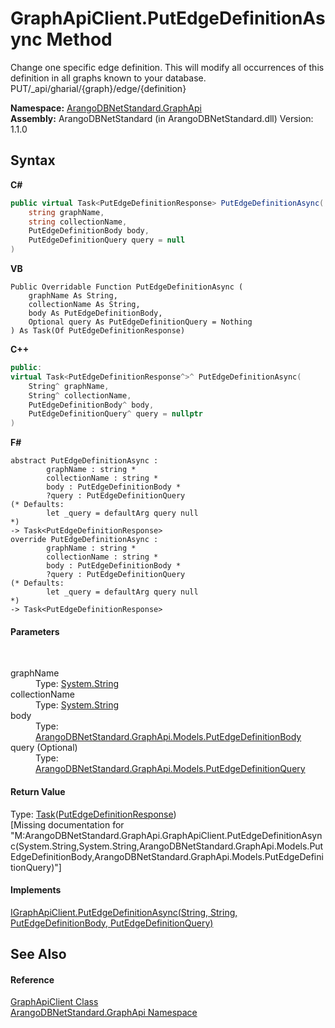 # GraphApiClient.PutEdgeDefinitionAsync Method 
 

Change one specific edge definition. This will modify all occurrences of this definition in all graphs known to your database. PUT/_api/gharial/{graph}/edge/{definition}

**Namespace:**&nbsp;<a href="5db3e172-88fa-722f-6e7f-25b7310b3db3">ArangoDBNetStandard.GraphApi</a><br />**Assembly:**&nbsp;ArangoDBNetStandard (in ArangoDBNetStandard.dll) Version: 1.1.0

## Syntax

**C#**<br />
``` C#
public virtual Task<PutEdgeDefinitionResponse> PutEdgeDefinitionAsync(
	string graphName,
	string collectionName,
	PutEdgeDefinitionBody body,
	PutEdgeDefinitionQuery query = null
)
```

**VB**<br />
``` VB
Public Overridable Function PutEdgeDefinitionAsync ( 
	graphName As String,
	collectionName As String,
	body As PutEdgeDefinitionBody,
	Optional query As PutEdgeDefinitionQuery = Nothing
) As Task(Of PutEdgeDefinitionResponse)
```

**C++**<br />
``` C++
public:
virtual Task<PutEdgeDefinitionResponse^>^ PutEdgeDefinitionAsync(
	String^ graphName, 
	String^ collectionName, 
	PutEdgeDefinitionBody^ body, 
	PutEdgeDefinitionQuery^ query = nullptr
)
```

**F#**<br />
``` F#
abstract PutEdgeDefinitionAsync : 
        graphName : string * 
        collectionName : string * 
        body : PutEdgeDefinitionBody * 
        ?query : PutEdgeDefinitionQuery 
(* Defaults:
        let _query = defaultArg query null
*)
-> Task<PutEdgeDefinitionResponse> 
override PutEdgeDefinitionAsync : 
        graphName : string * 
        collectionName : string * 
        body : PutEdgeDefinitionBody * 
        ?query : PutEdgeDefinitionQuery 
(* Defaults:
        let _query = defaultArg query null
*)
-> Task<PutEdgeDefinitionResponse> 
```


#### Parameters
&nbsp;<dl><dt>graphName</dt><dd>Type: <a href="https://docs.microsoft.com/dotnet/api/system.string" target="_blank" rel="noopener noreferrer">System.String</a><br /></dd><dt>collectionName</dt><dd>Type: <a href="https://docs.microsoft.com/dotnet/api/system.string" target="_blank" rel="noopener noreferrer">System.String</a><br /></dd><dt>body</dt><dd>Type: <a href="c82d7432-b6f9-05ed-3945-ba5c40735aa6">ArangoDBNetStandard.GraphApi.Models.PutEdgeDefinitionBody</a><br /></dd><dt>query (Optional)</dt><dd>Type: <a href="adc579a8-b81a-a876-29ca-d2bda12cada7">ArangoDBNetStandard.GraphApi.Models.PutEdgeDefinitionQuery</a><br /></dd></dl>

#### Return Value
Type: <a href="https://docs.microsoft.com/dotnet/api/system.threading.tasks.task-1" target="_blank" rel="noopener noreferrer">Task</a>(<a href="a794adc5-0b83-4e22-c564-ead8f242019a">PutEdgeDefinitionResponse</a>)<br />\[Missing <returns> documentation for "M:ArangoDBNetStandard.GraphApi.GraphApiClient.PutEdgeDefinitionAsync(System.String,System.String,ArangoDBNetStandard.GraphApi.Models.PutEdgeDefinitionBody,ArangoDBNetStandard.GraphApi.Models.PutEdgeDefinitionQuery)"\]

#### Implements
<a href="975c1de0-3bd5-a3dd-b5ff-ecbdcf98861d">IGraphApiClient.PutEdgeDefinitionAsync(String, String, PutEdgeDefinitionBody, PutEdgeDefinitionQuery)</a><br />

## See Also


#### Reference
<a href="fbeb06c2-7ca5-a17a-b0c2-96abac64dfaa">GraphApiClient Class</a><br /><a href="5db3e172-88fa-722f-6e7f-25b7310b3db3">ArangoDBNetStandard.GraphApi Namespace</a><br />
